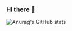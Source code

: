 ### Hi there 👋

![Anurag's GitHub stats](https://github-readme-stats.vercel.app/api?username=seohee0925&show_icons=true&theme=radical)
<!--
**seohee0925/seohee0925** is a ✨ _special_ ✨ repository because its `README.md` (this file) appears on your GitHub profile.

Here are some ideas to get you started:

- 🔭 I’m currently working on ...
- 🌱 I’m currently learning ...
- 👯 I’m looking to collaborate on ...
- 🤔 I’m looking for help with ...
- 💬 Ask me about ...
- 📫 How to reach me: ...
- 😄 Pronouns: ...
- ⚡ Fun fact: ...
-->
